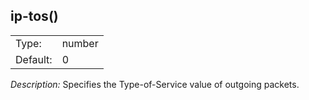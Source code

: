 ---
---
<!-- DISCLAIMER: This file is based on the syslog-ng Open Source Edition documentation https://github.com/balabit/syslog-ng-ose-guides/commit/2f4a52ee61d1ea9ad27cb4f3168b95408fddfdf2 and is used under the terms of The syslog-ng Open Source Edition Documentation License. The file has been modified by Axoflow. -->

## ip-tos()

|          |        |
| -------- | ------ |
| Type:    | number |
| Default: | 0      |

*Description:* Specifies the Type-of-Service value of outgoing packets.

